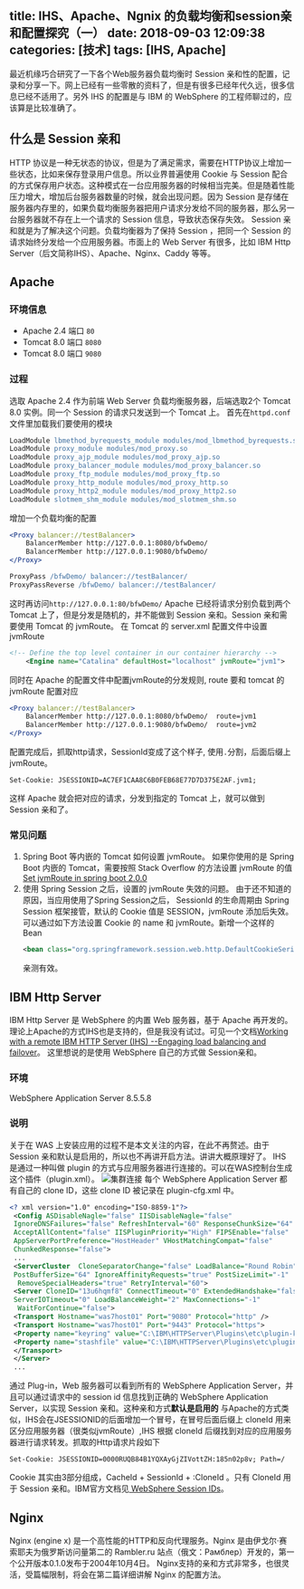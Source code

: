 title: IHS、Apache、Ngnix 的负载均衡和session亲和配置探究（一）
date: 2018-09-03 12:09:38
categories: [技术]
tags: [IHS, Apache]
---

最近机缘巧合研究了一下各个Web服务器负载均衡时 Session 亲和性的配置，记录和分享一下。网上已经有一些零散的资料了，但是有很多已经年代久远，很多信息已经不适用了。另外 IHS 的配置是与 IBM 的 WebSphere 的工程师聊过的，应该算是比较准确了。

<!--more-->

## 什么是 Session 亲和
HTTP 协议是一种无状态的协议，但是为了满足需求，需要在HTTP协议上增加一些状态，比如来保存登录用户信息。所以业界普遍使用 Cookie 与 Session 配合的方式保存用户状态。这种模式在一台应用服务器的时候相当完美。但是随着性能压力增大，增加后台服务器数量的时候，就会出现问题。因为 Session 是存储在服务器内存里的，如果负载均衡服务器把用户请求分发给不同的服务器，那么另一台服务器就不存在上一个请求的 Session 信息，导致状态保存失效。
Session 亲和就是为了解决这个问题。负载均衡器为了保持 Session ，把同一个 Session 的请求始终分发给一个应用服务器。市面上的 Web Server 有很多，比如 IBM Http Server（后文简称IHS）、Apache、Nginx、Caddy 等等。

## Apache
### 环境信息
* Apache 2.4 端口 `80`
* Tomcat 8.0 端口 `8080`
* Tomcat 8.0 端口 `9080`

### 过程
选取 Apache 2.4 作为前端 Web Server 负载均衡服务器，后端选取2个 Tomcat 8.0 实例。同一个 Session 的请求只发送到一个 Tomcat 上。
首先在`httpd.conf`文件里加载我们要使用的模块
```apache
LoadModule lbmethod_byrequests_module modules/mod_lbmethod_byrequests.so
LoadModule proxy_module modules/mod_proxy.so
LoadModule proxy_ajp_module modules/mod_proxy_ajp.so
LoadModule proxy_balancer_module modules/mod_proxy_balancer.so
LoadModule proxy_ftp_module modules/mod_proxy_ftp.so
LoadModule proxy_http_module modules/mod_proxy_http.so
LoadModule proxy_http2_module modules/mod_proxy_http2.so
LoadModule slotmem_shm_module modules/mod_slotmem_shm.so
```
增加一个负载均衡的配置
```apache
<Proxy balancer://testBalancer>
    BalancerMember http://127.0.0.1:8080/bfwDemo/ 
    BalancerMember http://127.0.0.1:9080/bfwDemo/
</Proxy>

ProxyPass /bfwDemo/ balancer://testBalancer/
ProxyPassReverse /bfwDemo/ balancer://testBalancer/
```
这时再访问`http://127.0.0.1:80/bfwDemo/` Apache 已经将请求分别负载到两个 Tomcat 上了，但是分发是随机的，并不能做到 Session 亲和。Session 亲和需要使用 Tomcat 的 jvmRoute。
在 Tomcat 的 server.xml 配置文件中设置 jvmRoute
```xml
<!-- Define the top level container in our container hierarchy -->
    <Engine name="Catalina" defaultHost="localhost" jvmRoute="jvm1">
```

同时在 Apache 的配置文件中配置jvmRoute的分发规则, route 要和 tomcat 的 jvmRoute 配置对应

```apache
<Proxy balancer://testBalancer>
    BalancerMember http://127.0.0.1:8080/bfwDemo/  route=jvm1
    BalancerMember http://127.0.0.1:9080/bfwDemo/  route=jvm2
</Proxy>
```
配置完成后，抓取http请求，SessionId变成了这个样子, 使用`.`分割，后面后缀上jvmRoute。
```
Set-Cookie: JSESSIONID=AC7EF1CAA8C6B0FEB68E77D7D375E2AF.jvm1;
```
这样 Apache 就会把对应的请求，分发到指定的 Tomcat 上，就可以做到 Session 亲和了。

### 常见问题
1. Spring Boot 等内嵌的 Tomcat 如何设置 jvmRoute。
   如果你使用的是 Spring Boot 内嵌的 Tomcat，需要按照 Stack Overflow 的方法设置 jvmRoute 的值
   [Set jvmRoute in spring boot 2.0.0](https://stackoverflow.com/questions/49621813/set-jvmroute-in-spring-boot-2-0-0)
2. 使用 Spring Session 之后，设置的 jvmRoute 失效的问题。
   由于还不知道的原因，当应用使用了Spring Session之后， SessionId 的生命周期由 Spring Session 框架接管，默认的 Cookie 值是 SESSION，jvmRoute 添加后失效。可以通过如下方法设置 Cookie 的 name 和 jvmRoute。新增一个这样的 Bean
   ```xml
   <bean class="org.springframework.session.web.http.DefaultCookieSerializer" p:cookieName="JSESSIONID" p:jvmRoute="jvm1"></bean>
   ```
   亲测有效。

## IBM Http Server
IBM Http Server 是 WebSphere 的内置 Web 服务器，基于 Apache 再开发的。理论上Apache的方式IHS也是支持的，但是我没有试过。可见一个文档[Working with a remote IBM HTTP Server (IHS) --Engaging load balancing and failover](http://publib.dhe.ibm.com/wasce/V3.0.0/en/working-with-a-http-server.html)。 这里想说的是使用 WebSphere 自己的方式做 Session亲和。
### 环境
WebSphere Application Server 8.5.5.8

### 说明
关于在 WAS 上安装应用的过程不是本文关注的内容，在此不再赘述。由于Session 亲和默认是启用的，所以也不再讲开启方法。讲讲大概原理好了。
IHS 是通过一种叫做 plugin 的方式与应用服务器进行连接的。可以在WAS控制台生成这个插件（plugin.xml）。
![集群连接](/resources/stick-session-http-server/1.jpg)
每个 WebSphere Application Server 都有自己的 clone ID，这些 clone ID 被记录在 plugin-cfg.xml 中。
```xml
<? xml version="1.0" encoding="ISO-8859-1"?> 
 <Config ASDisableNagle="false" IISDisableNagle="false"
 IgnoreDNSFailures="false" RefreshInterval="60" ResponseChunkSize="64"
 AcceptAllContent="false" IISPluginPriority="High" FIPSEnable="false"
 AppServerPortPreference="HostHeader" VHostMatchingCompat="false"
 ChunkedResponse="false"> 
 ...
 <ServerCluster  CloneSeparatorChange="false" LoadBalance="Round Robin"
 PostBufferSize="64" IgnoreAffinityRequests="true" PostSizeLimit="-1"
  RemoveSpecialHeaders="true" RetryInterval="60"> 
 <Server CloneID="13u6hqmf8" ConnectTimeout="0" ExtendedHandshake="false"
 ServerIOTimeout="0" LoadBalanceWeight="2" MaxConnections="-1"
  WaitForContinue="false"> 
 <Transport Hostname="was7host01" Port="9080" Protocol="http" /> 
 <Transport Hostname="was7host01" Port="9443" Protocol="https"> 
 <Property name="keyring" value="C:\IBM\HTTPServer\Plugins\etc\plugin-key.kdb" /> 
 <Property name="stashfile" value="C:\IBM\HTTPServer\Plugins\etc\plugin-key.sth" /> 
 </Transport> 
 </Server>
 ...
```
通过 Plug-in，Web 服务器可以看到所有的 WebSphere Application Server，并且可以通过请求中的 session id 信息找到正确的 WebSphere Application Server，以实现 Session 亲和。这种亲和方式**默认是启用的**
与Apache的方式类似，IHS会在JSESSIONID的后面增加一个冒号，在冒号后面后缀上 cloneId 用来区分应用服务器（很类似jvmRoute）,IHS 根据 cloneId 后缀找到对应的应用服务器进行请求转发。抓取的Http请求片段如下
```
Set-Cookie: JSESSIONID=0000RUQB84B1YQXAyGjZIVottZH:185n02p8v; Path=/
```
Cookie 其实由3部分组成，CacheId + SessionId + :CloneId 。只有 CloneId 用于 Session 亲和。IBM官方文档见[
WebSphere Session IDs](https://www.ibm.com/developerworks/community/blogs/Dougclectica/entry/websphere_session_ids22?lang=en)。

## Nginx

Nginx (engine x) 是一个高性能的HTTP和反向代理服务。Nginx 是由伊戈尔·赛索耶夫为俄罗斯访问量第二的 Rambler.ru 站点（俄文：Рамблер）开发的，第一个公开版本0.1.0发布于2004年10月4日。
Nginx支持的亲和方式非常多，也很灵活，受篇幅限制，将会在第二篇详细讲解 Nginx 的配置方法。